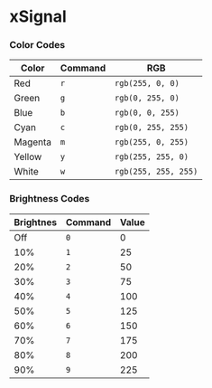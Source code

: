 # xSignal

### Color Codes
| Color   | Command | RGB                  |
| ------- | ------- | -------------------- |
| Red     | `r`     | `rgb(255, 0, 0)`     |
| Green   | `g`     | `rgb(0, 255, 0)`     |
| Blue    | `b`     | `rgb(0, 0, 255)`     |
| Cyan    | `c`     | `rgb(0, 255, 255)`   |
| Magenta | `m`     | `rgb(255, 0, 255)`   |
| Yellow  | `y`     | `rgb(255, 255, 0)`   |
| White   | `w`     | `rgb(255, 255, 255)` |

### Brightness Codes
| Brightnes | Command | Value |
| --------- | ------- | ----- |
| Off       | `0`     | 0     |
| 10%       | `1`     | 25    |
| 20%       | `2`     | 50    |
| 30%       | `3`     | 75    |
| 40%       | `4`     | 100   |
| 50%       | `5`     | 125   |
| 60%       | `6`     | 150   |
| 70%       | `7`     | 175   |
| 80%       | `8`     | 200   |
| 90%       | `9`     | 225   |